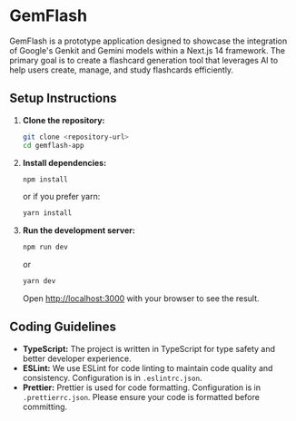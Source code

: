 # GemFlash

GemFlash is a prototype application designed to showcase the integration of Google's Genkit and Gemini models within a Next.js 14 framework. The primary goal is to create a flashcard generation tool that leverages AI to help users create, manage, and study flashcards efficiently.

## Setup Instructions

1.  **Clone the repository:**
    ```bash
    git clone <repository-url>
    cd gemflash-app
    ```

2.  **Install dependencies:**
    ```bash
    npm install
    ```
    or if you prefer yarn:
    ```bash
    yarn install
    ```

3.  **Run the development server:**
    ```bash
    npm run dev
    ```
    or
    ```bash
    yarn dev
    ```
    Open [http://localhost:3000](http://localhost:3000) with your browser to see the result.

## Coding Guidelines

*   **TypeScript:** The project is written in TypeScript for type safety and better developer experience.
*   **ESLint:** We use ESLint for code linting to maintain code quality and consistency. Configuration is in `.eslintrc.json`.
*   **Prettier:** Prettier is used for code formatting. Configuration is in `.prettierrc.json`. Please ensure your code is formatted before committing.
